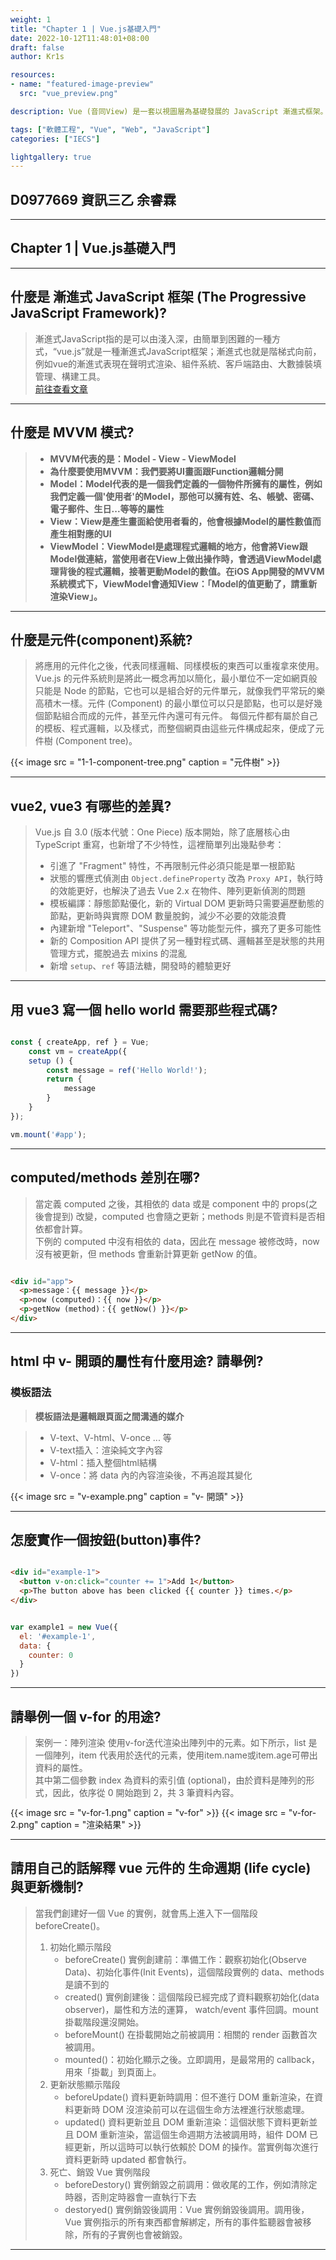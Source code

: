 ```yaml
---
weight: 1
title: "Chapter 1 | Vue.js基礎入門"
date: 2022-10-12T11:48:01+08:00
draft: false
author: Kr1s

resources:
- name: "featured-image-preview"
  src: "vue_preview.png"

description: Vue (音同View) 是一套以視圖層為基礎發展的 JavaScript 漸進式框架。與其他前端框架/函式庫不同的是，Vue.js 的目標是透過簡單的 API 提供開發者實作資料綁定與操作網頁上的元件，同時也因為 Vue.js 的核心把焦點關注在狀態與畫面的同步層級上，遂能夠輕易地與其他 JavaScript 函式庫、前端開發工具鍊等整合使用，成為一套完整的前端開發方案。

tags: ["軟體工程", "Vue", "Web", "JavaScript"]
categories: ["IECS"]

lightgallery: true
---
```


<!--more-->

## D0977669 資訊三乙 余睿霖

---

## Chapter 1 | Vue.js基礎入門

---


## 什麼是 漸進式 JavaScript 框架 (The Progressive JavaScript Framework)?

> 漸進式JavaScript指的是可以由淺入深，由簡單到困難的一種方式，“vue.js”就是一種漸進式JavaScript框架；漸進式也就是階梯式向前，例如vue的漸進式表現在聲明式渲染、組件系統、客戶端路由、大數據裝填管理、構建工具。   
  [前往查看文章](https://www.php.cn/website-design-ask-494424.html)


---


## 什麼是 MVVM 模式?


> - **MVVM代表的是：Model - View - ViewModel**   
> - **為什麼要使用MVVM：我們要將UI畫面跟Function邏輯分開**  
> - **Model：Model代表的是一個我們定義的一個物件所擁有的屬性，例如我們定義一個'使用者'的Model，那他可以擁有姓、名、帳號、密碼、電子郵件、生日...等等的屬性**
> - **View：View是產生畫面給使用者看的，他會根據Model的屬性數值而產生相對應的UI**  
> - **ViewModel：ViewModel是處理程式邏輯的地方，他會將View跟Model做連結，當使用者在View上做出操作時，會透過ViewModel處理背後的程式邏輯，接著更動Model的數值。在iOS App開發的MVVM系統模式下，ViewModel會通知View：「Model的值更動了，請重新渲染View」。**  

---


## 什麼是元件(component)系統?

> 將應用的元件化之後，代表同樣邏輯、同樣模板的東西可以重複拿來使用。Vue.js 的元件系統則是將此一概念再加以簡化，最小單位不一定如網頁般只能是 Node 的節點，它也可以是組合好的元件單元，就像我們平常玩的樂高積木一樣。元件 (Component) 的最小單位可以只是節點，也可以是好幾個節點組合而成的元件，甚至元件內還可有元件。
每個元件都有屬於自己的模板、程式邏輯，以及樣式，而整個網頁由這些元件構成起來，便成了元件樹 (Component tree)。

{{< image src = "1-1-component-tree.png" caption = "元件樹" >}}


---


## vue2, vue3 有哪些的差異?

> Vue.js 自 3.0 (版本代號：One Piece) 版本開始，除了底層核心由 TypeScript 重寫，也新增了不少特性，這裡簡單列出幾點參考：
> - 引進了 "Fragment" 特性，不再限制元件必須只能是單一根節點
> - 狀態的響應式偵測由 ```Object.defineProperty``` 改為 ```Proxy API```，執行時的效能更好，也解決了過去 Vue 2.x 在物件、陣列更新偵測的問題
> - 模板編譯：靜態節點優化，新的 Virtual DOM 更新時只需要遍歷動態的節點，更新時與實際 DOM 數量脫鉤，減少不必要的效能浪費
> - 內建新增 "Teleport"、"Suspense" 等功能型元件，擴充了更多可能性
> - 新的 Composition API 提供了另一種對程式碼、邏輯甚至是狀態的共用管理方式，擺脫過去 mixins 的混亂
> - 新增 ```setup```、```ref``` 等語法糖，開發時的體驗更好

---


## 用 vue3 寫一個 hello world 需要那些程式碼?

```JavaScript

const { createApp, ref } = Vue; 
    const vm = createApp({ 
    setup () { 
        const message = ref('Hello World!'); 
        return { 
            message 
        } 
    } 
}); 

vm.mount('#app');

```


---



## computed/methods 差別在哪?

> 當定義 computed 之後，其相依的 data 或是 component 中的 props(之後會提到) 改變，computed 也會隨之更新；methods 則是不管資料是否相依都會計算。  
下例的 computed 中沒有相依的 data，因此在 message 被修改時，now 沒有被更新，但 methods 會重新計算更新 getNow 的值。


```html

<div id="app">
  <p>message：{{ message }}</p>
  <p>now (computed)：{{ now }}</p>
  <p>getNow (method)：{{ getNow() }}</p>
</div>

```

---


## html 中 v- 開頭的屬性有什麼用途? 請舉例?
### 模板語法
> **模板語法是邏輯跟頁面之間溝通的媒介**

> - V-text、V-html、V-once ... 等
> - V-text插入：渲染純文字內容
> - V-html：插入整個html結構
> - V-once：將 data 內的內容渲染後，不再追蹤其變化

{{< image src = "v-example.png" caption = "v- 開頭" >}}

---


## 怎麼實作一個按鈕(button)事件?

```html

<div id="example-1">
  <button v-on:click="counter += 1">Add 1</button>
  <p>The button above has been clicked {{ counter }} times.</p>
</div>

```

```JavaScript

var example1 = new Vue({
  el: '#example-1',
  data: {
    counter: 0
  }
})

```

---



## 請舉例一個 v-for 的用途?

> 案例一：陣列渲染
使用v-for迭代渲染出陣列中的元素。如下所示，list 是一個陣列，item 代表用於迭代的元素，使用item.name或item.age可帶出資料的屬性。  
其中第二個參數 index 為資料的索引值 (optional)，由於資料是陣列的形式，因此，依序從 0 開始跑到 2，共 3 筆資料內容。

{{< image src = "v-for-1.png" caption = "v-for" >}}
{{< image src = "v-for-2.png" caption = "渲染結果" >}}


---


## 請用自己的話解釋 vue 元件的 生命週期 (life cycle) 與更新機制?

> 當我們創建好一個 Vue 的實例，就會馬上進入下一個階段beforeCreate()。  
> 1. 初始化顯示階段
>     * beforeCreate() 實例創建前：準備工作：觀察初始化(Observe Data)、初始化事件(Init Events)，這個階段實例的 data、methods 是讀不到的  
>     * created() 實例創建後：這個階段已經完成了資料觀察初始化(data observer)，屬性和方法的運算， watch/event 事件回調。mount 掛載階段還沒開始。
>     * beforeMount() 在掛載開始之前被調用：相關的 render 函數首次被調用。
>     * mounted()：初始化顯示之後。立即調用，是最常用的 callback，用來「掛載」到頁面上。
> 2. 更新狀態顯示階段
>     * beforeUpdate() 資料更新時調用：但不進行 DOM 重新渲染，在資料更新時 DOM 沒渲染前可以在這個生命方法裡進行狀態處理。
>     * updated() 資料更新並且 DOM 重新渲染：這個狀態下資料更新並且 DOM 重新渲染，當這個生命週期方法被調用時，組件 DOM 已經更新，所以這時可以執行依賴於 DOM 的操作。當實例每次進行資料更新時 updated 都會執行。
> 3. 死亡、銷毀 Vue 實例階段
>     * beforeDestory() 實例銷毀之前調用：做收尾的工作，例如清除定時器，否則定時器會一直執行下去
>     * destoryed() 實例銷毀後調用：Vue 實例銷毀後調用。調用後，Vue 實例指示的所有東西都會解綁定，所有的事件監聽器會被移除，所有的子實例也會被銷毀。
---
